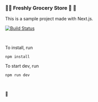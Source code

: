 ### 🥗🍎 Freshly Grocery Store  🍞 🧀 

This is a sample project made with Next.js.

[![Build Status](https://travis-ci.org/sjbitcode/freshly.svg?branch=master)](https://travis-ci.org/sjbitcode/freshly)

<br />

To install, run
```
npm install
```

To start dev, run
```
npm run dev
```


<br />

🎉 
